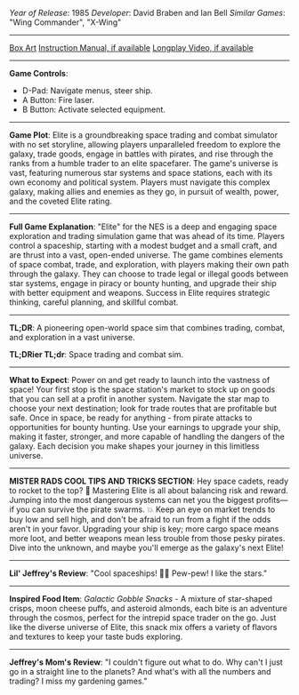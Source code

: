*Year of Release*: 1985
*Developer*: David Braben and Ian Bell
*Similar Games*: "Wing Commander", "X-Wing"

---
[Box Art](https://www.google.com/search?newwindow=1&sca_esv=171a28ce0fc58a51&q=NES+Game+Box+Art+Elite) 
[Instruction Manual, if available](https://www.google.com/search?q=NES+Instruction+Manual+Elite)
[Longplay Video, if available](https://www.youtube.com/results?search_query=nes+full+longplay+Elite) 

- - -
**Game Controls**:
- D-Pad: Navigate menus, steer ship.
- A Button: Fire laser.
- B Button: Activate selected equipment.

- - -
**Game Plot**: Elite is a groundbreaking space trading and combat simulator with no set storyline, allowing players unparalleled freedom to explore the galaxy, trade goods, engage in battles with pirates, and rise through the ranks from a humble trader to an elite spacefarer. The game's universe is vast, featuring numerous star systems and space stations, each with its own economy and political system. Players must navigate this complex galaxy, making allies and enemies as they go, in pursuit of wealth, power, and the coveted Elite rating.

- - -
**Full Game Explanation**: "Elite" for the NES is a deep and engaging space exploration and trading simulation game that was ahead of its time. Players control a spaceship, starting with a modest budget and a small craft, and are thrust into a vast, open-ended universe. The game combines elements of space combat, trade, and exploration, with players making their own path through the galaxy. They can choose to trade legal or illegal goods between star systems, engage in piracy or bounty hunting, and upgrade their ship with better equipment and weapons. Success in Elite requires strategic thinking, careful planning, and skillful combat.

- - -
**TL;DR**: A pioneering open-world space sim that combines trading, combat, and exploration in a vast universe.

**TL;DRier TL;dr**: Space trading and combat sim.

- - -
**What to Expect**: Power on and get ready to launch into the vastness of space! Your first stop is the space station's market to stock up on goods that you can sell at a profit in another system. Navigate the star map to choose your next destination; look for trade routes that are profitable but safe. Once in space, be ready for anything - from pirate attacks to opportunities for bounty hunting. Use your earnings to upgrade your ship, making it faster, stronger, and more capable of handling the dangers of the galaxy. Each decision you make shapes your journey in this limitless universe.

---

**MISTER RADS COOL TIPS AND TRICKS SECTION**: Hey space cadets, ready to rocket to the top? 🚀 Mastering Elite is all about balancing risk and reward. Jumping into the most dangerous systems can net you the biggest profits—if you can survive the pirate swarms. 💥 Keep an eye on market trends to buy low and sell high, and don't be afraid to run from a fight if the odds aren't in your favor. Upgrading your ship is key; more cargo space means more loot, and better weapons mean less trouble from those pesky pirates. Dive into the unknown, and maybe you'll emerge as the galaxy's next Elite!

---
**Lil' Jeffrey's Review**: "Cool spaceships! 🚀🌌 Pew-pew! I like the stars."

---
**Inspired Food Item**: *Galactic Gobble Snacks* - A mixture of star-shaped crisps, moon cheese puffs, and asteroid almonds, each bite is an adventure through the cosmos, perfect for the intrepid space trader on the go. Just like the diverse universe of Elite, this snack mix offers a variety of flavors and textures to keep your taste buds exploring.

---

**Jeffrey's Mom's Review**: "I couldn't figure out what to do. Why can't I just go in a straight line to the planets? And what's with all the numbers and trading? I miss my gardening games."